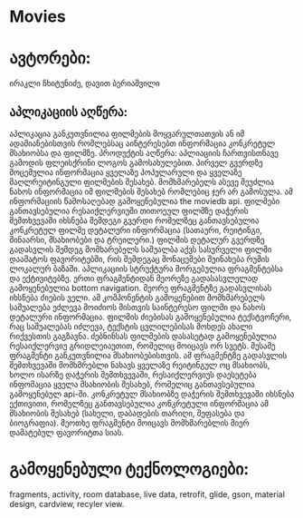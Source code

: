 # Movies
# ავტორები: 
ირაკლი ჩხიტუნიძე, დავით ბერიაშვილი
## აპლიკაციის აღწერა:
აპლიკაცია განკუთვნილია ფილმების მოყვარულთათვის ან იმ ადამიანებისთვის რომლებსაც აინტერესებთ ინფორმაცია კონკრეტულ მსახიობსა და ფილმზე. 
პროდუქტის აღწერა: აპლიაციის ჩართვისთნავე გამოდის ფლეისქრინი ლოგოს გამოსახულებით. პირველ გვერდზე მოცემულია ინფორმაცია ყველაზე პოპულარული და ყველაზე მაღლრეიტინგული ფილმების შესახებ. მომხმარებელს ასევე შეუძლია ნახოს ინფორმაცია იმ ფილმების შესახებ რომლებიც ჯერ არ გამოსულა. ამ ინფორმაციის წამოსაღებად გამოყენებულია the moviedb api. ფილმები განთავსებულია რესაიქლერვიუში თითოეულ ფილმზე დაჭერის შემთხვევაში იხსნება შემდეგი გვერდი რომელზეც განთავსებულია კონკრეტულ ფილმე დეტალური ინფორმაცია (სათაური, რეიტინგი, შინაარსი, მსახიობები და ტრეილერი.) ფილმის დეტალურ გვერდზე გადასვლის შემდეგ მომხარებელს საშუალბა აქვს სასურველი ფილმი დაამატოს ფავორიტებში, რის შემდეგაც მონაცემები შეინახება რუმის ლოკალურ ბაზაში. აპლიკაციის სტრუქტურა მორგებულია ფრაგმენტებსა და ექტივიტებზე. ერთი ფრაგმენტიდან მეორეზე გადასასვლელად გამოყენებულია bottom navigation. მეორე ფრაგმენტზე გადასვლისას იხსნება ძიების ველი. ამ კომპონენტის გამოყენებით მომხმარებელს საშუალება ეძლევა მოიძიოს მისთვის საინტერესო ფილმი და ნახოს დეტალური ინფორმაცია. ფილმის ძიებისას გამოყენებულია ტექსტვოჩერი, რაც საშუალებას იძლევა, ტექსტის ცვლილებისას მოხდეს ახალი რიქვესთის გაგზავნა. ძებნინსას ფილმების დასასეტად გამოყენებულია რესაიქლერვიუ გრიდლეიაუთით, რომელიც მოიცავს ორ სვეტს. მესამე ფრაგმენტი განკუთვნილია მსახიობებისთვის. ამ ფრაგმენტზე გადასვლის შემთხვევაში მომხმრებლი ნახავს ყველაზე რეიტინგულ ოც მსახიობს, ხოლო ისარზე დაჭერის შემთხვევაში, რესაიქლერვიუს დაესეტება ინფომაცია ყველა მსახიობის შესახებ, რომელიც განთავსებულია გამოყენებულ api-ში. კონკრეტულ მსახიობზე დაჭერის შემთხვევაში იხსნება ექთივითი, რომელზეც განთავსებულია კონკრეტული ინფორმაცია ამ მსახიობის შესახებ (სახელი, დაბადების თარიღი, შეფასება და ბიოგრაფია). მეოთხე ფრაგმენტი მოიცავს მომხმარებლის მიერ დამატებულ ფავორიტთა სიას.
# გამოყენებული ტექნოლოგიები: 
fragments, activity, room database, live data, retrofit, glide, gson, material design, cardview, recyler view.


